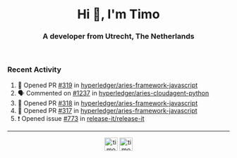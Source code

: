 <h1 align="center">Hi 👋, I'm Timo</h1>
<h3 align="center">A developer from Utrecht, The Netherlands</h3>
<br/>
<!-- https://github.com/rahuldkjain/github-profile-readme-generator --!>

<!--  <p align="left"><img src="https://github-readme-stats.vercel.app/api?username=timoglastra&show_icons=true&count_private=true&" alt="timoglastra" /></p> --!>

<!--
Github language stats
<p align="left"><img src="https://github-readme-stats.vercel.app/api/top-langs/?username=timoglastra&layout=compact" alt="timoglastra" /><p>
-->

<!-- Codestats language stats -->
<!-- <p align="left"><img src="https://codestats-readme.vercel.app/api/top-langs/?username=timoglastra&layout=compact&language_count=12" alt="timoglastra" /><p>    --!>
  
<h3>Recent Activity</h3>

<!--START_SECTION:activity-->
1. 💪 Opened PR [#319](https://github.com/hyperledger/aries-framework-javascript/pull/319) in [hyperledger/aries-framework-javascript](https://github.com/hyperledger/aries-framework-javascript)
2. 🗣 Commented on [#1237](https://github.com/hyperledger/aries-cloudagent-python/issues/1237) in [hyperledger/aries-cloudagent-python](https://github.com/hyperledger/aries-cloudagent-python)
3. 💪 Opened PR [#318](https://github.com/hyperledger/aries-framework-javascript/pull/318) in [hyperledger/aries-framework-javascript](https://github.com/hyperledger/aries-framework-javascript)
4. 💪 Opened PR [#317](https://github.com/hyperledger/aries-framework-javascript/pull/317) in [hyperledger/aries-framework-javascript](https://github.com/hyperledger/aries-framework-javascript)
5. ❗️ Opened issue [#773](https://github.com/release-it/release-it/issues/773) in [release-it/release-it](https://github.com/release-it/release-it)
<!--END_SECTION:activity-->

---

<p align="center">
<a href="https://twitter.com/timoglastra" target="blank"><img align="center" src="https://cdn.jsdelivr.net/npm/simple-icons@3.0.1/icons/twitter.svg" alt="timoglastra" height="30" width="30" /></a>
<a href="https://linkedin.com/in/timoglastra" target="blank"><img align="center" src="https://cdn.jsdelivr.net/npm/simple-icons@3.0.1/icons/linkedin.svg" alt="timoglastra" height="30" width="30" /></a>
</p>



